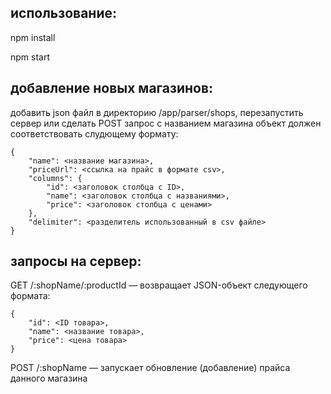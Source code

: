 использование:
-------------

npm install

npm start


добавление новых магазинов:
--------------------------

добавить json файл в директорию /app/parser/shops, перезапустить сервер или сделать POST запрос с названием магазина
объект должен соответствовать слудющему формату:
```
{
    "name": <название магазина>,
    "priceUrl": <ссылка на прайс в формате csv>,
    "columns": {
        "id": <заголовок столбца с ID>,
        "name": <заголовок столбца с названиями>,
        "price": <заголовок столбца с ценами>
    },
    "delimiter": <разделитель использованный в csv файле>
}
```


запросы на сервер:
-----------------

GET /:shopName/:productId — возвращает JSON-объект следующего формата:
```
{
    "id": <ID товара>,
    "name": <название товара>,
    "price": <цена товара>
}
```

POST /:shopName — запускает обновление (добавление) прайса данного магазина
